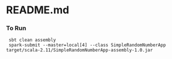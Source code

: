 # README.md

### To Run

```
 sbt clean assembly
 spark-submit --master=local[4] --class SimpleRandomNumberApp target/scala-2.11/SimpleRandomNumberApp-assembly-1.0.jar
```
